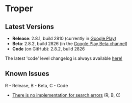 # Troper
## Latest Versions
* **Release**: 2.8.1, build 2810 (currently in [Google Play](https://play.google.com/store/apps/details?id=ambious.androidtroper))
* **Beta**: 2.8.2, build 2826 (in the [Google Play Beta channel](https://play.google.com/apps/testing/ambious.androidtroper))
* **Code** (on GitHub): 2.8.2, build 2826

The latest 'code' level changelog is always available [here!](https://github.com/eladavron/AndroidTroper2/blob/master/app/src/main/assets/changelog)

## Known Issues
R - Release, B - Beta, C - Code
* [There is no implementation for search errors](https://github.com/eladavron/AndroidTroper2/issues/2/) (R, B, C)